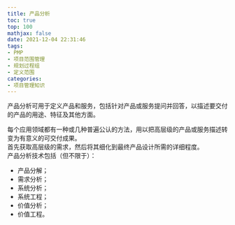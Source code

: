 ```yaml
---
title: 产品分析
toc: true
top: 100
mathjax: false
date: 2021-12-04 22:31:46
tags:
- PMP
- 项目范围管理
- 规划过程组
- 定义范围
categories:
- 项目管理知识
---
```

产品分析可用于定义产品和服务，包括针对产品或服务提问并回答，以描述要交付的产品的用途、特征及其他方面。

每个应用领域都有一种或几种普遍公认的方法，用以把高层级的产品或服务描述转变为有意义的可交付成果。  
首先获取高层级的需求，然后将其细化到最终产品设计所需的详细程度。  
产品分析技术包括（但不限于）：

- 产品分解；
- 需求分析；
- 系统分析；
- 系统工程；
- 价值分析；
- 价值工程。
